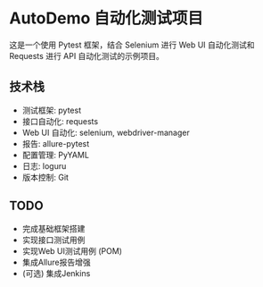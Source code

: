# AutoDemo 自动化测试项目

这是一个使用 Pytest 框架，结合 Selenium 进行 Web UI 自动化测试和 Requests 进行 API 自动化测试的示例项目。

## 技术栈

*   测试框架: pytest
*   接口自动化: requests
*   Web UI 自动化: selenium, webdriver-manager
*   报告: allure-pytest
*   配置管理: PyYAML
*   日志: loguru
*   版本控制: Git

## TODO

*   完成基础框架搭建
*   实现接口测试用例
*   实现Web UI测试用例 (POM)
*   集成Allure报告增强
*   (可选) 集成Jenkins